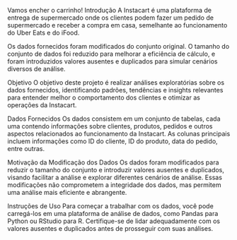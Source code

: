 Vamos encher o carrinho!
Introdução
A Instacart é uma plataforma de entrega de supermercado onde os clientes podem fazer um pedido de supermercado e receber a compra em casa, semelhante ao funcionamento do Uber Eats e do iFood.

Os dados fornecidos foram modificados do conjunto original. O tamanho do conjunto de dados foi reduzido para melhorar a eficiência de cálculo, e foram introduzidos valores ausentes e duplicados para simular cenários diversos de análise.

Objetivo
O objetivo deste projeto é realizar análises exploratórias sobre os dados fornecidos, identificando padrões, tendências e insights relevantes para entender melhor o comportamento dos clientes e otimizar as operações da Instacart.

Dados Fornecidos
Os dados consistem em um conjunto de tabelas, cada uma contendo informações sobre clientes, produtos, pedidos e outros aspectos relacionados ao funcionamento da Instacart. As colunas principais incluem informações como ID do cliente, ID do produto, data do pedido, entre outras.

Motivação da Modificação dos Dados
Os dados foram modificados para reduzir o tamanho do conjunto e introduzir valores ausentes e duplicados, visando facilitar a análise e explorar diferentes cenários de análise. Essas modificações não comprometem a integridade dos dados, mas permitem uma análise mais eficiente e abrangente.

Instruções de Uso
Para começar a trabalhar com os dados, você pode carregá-los em uma plataforma de análise de dados, como Pandas para Python ou RStudio para R. Certifique-se de lidar adequadamente com os valores ausentes e duplicados antes de prosseguir com suas análises.
